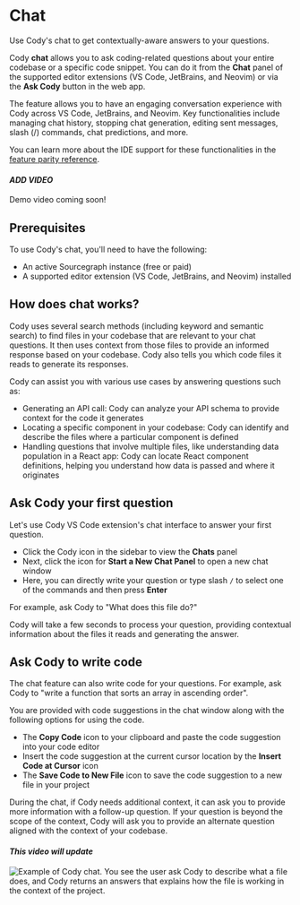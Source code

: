 # Chat

<p class="subtitle">Use Cody's chat to get contextually-aware answers to your questions.</p>

Cody **chat** allows you to ask coding-related questions about your entire codebase or a specific code snippet. You can do it from the **Chat** panel of the supported editor extensions (VS Code, JetBrains, and Neovim) or via the **Ask Cody** button in the web app.

The feature allows you to have an engaging conversation experience with Cody across VS Code, JetBrains, and Neovim. Key functionalities include managing chat history, stopping chat generation, editing sent messages, slash (/) commands, chat predictions, and more.

You can learn more about the IDE support for these functionalities in the [feature parity reference](./../feature-reference.md#chat).

#### *ADD VIDEO*

Demo video coming soon!

## Prerequisites

To use Cody's chat, you'll need to have the following:

- An active Sourcegraph instance (free or paid)
- A supported editor extension (VS Code, JetBrains, and Neovim) installed

## How does chat works?

Cody uses several search methods (including keyword and semantic search) to find files in your codebase that are relevant to your chat questions. It then uses context from those files to provide an informed response based on your codebase. Cody also tells you which code files it reads to generate its responses.

Cody can assist you with various use cases by answering questions such as:

- Generating an API call: Cody can analyze your API schema to provide context for the code it generates
- Locating a specific component in your codebase: Cody can identify and describe the files where a particular component is defined
- Handling questions that involve multiple files, like understanding data population in a React app: Cody can locate React component definitions, helping you understand how data is passed and where it originates

## Ask Cody your first question

Let's use Cody VS Code extension's chat interface to answer your first question.

- Click the Cody icon in the sidebar to view the **Chats** panel
- Next, click the icon for **Start a New Chat Panel** to open a new chat window
- Here, you can directly write your question or type slash `/` to select one of the commands and then press **Enter**

For example, ask Cody to "What does this file do?"

Cody will take a few seconds to process your question, providing contextual information about the files it reads and generating the answer.

## Ask Cody to write code

The chat feature can also write code for your questions. For example, ask Cody to "write a function that sorts an array in ascending order".

You are provided with code suggestions in the chat window along with the following options for using the code.

- The **Copy Code** icon to your clipboard and paste the code suggestion into your code editor
- Insert the code suggestion at the current cursor location by the **Insert Code at Cursor** icon
- The **Save Code to New File** icon to save the code suggestion to a new file in your project

During the chat, if Cody needs additional context, it can ask you to provide more information with a follow-up question. If your question is beyond the scope of the context, Cody will ask you to provide an alternate question aligned with the context of your codebase.

#### *This video will update*

![Example of Cody chat. You see the user ask Cody to describe what a file does, and Cody returns an answers that explains how the file is working in the context of the project.](https://storage.googleapis.com/sourcegraph-assets/cody/Docs/Sept2023/Context_Chat_SM.gif)
